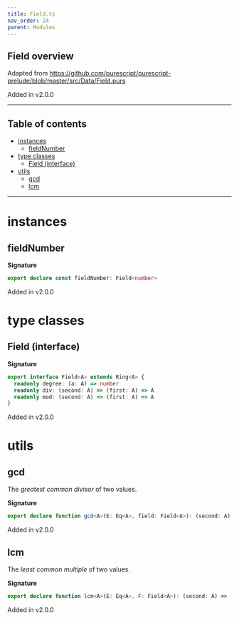 ```yaml
---
title: Field.ts
nav_order: 24
parent: Modules
---
```


## Field overview

Adapted from https://github.com/purescript/purescript-prelude/blob/master/src/Data/Field.purs

Added in v2.0.0

---

<h2 class="text-delta">Table of contents</h2>

- [instances](#instances)
  - [fieldNumber](#fieldnumber)
- [type classes](#type-classes)
  - [Field (interface)](#field-interface)
- [utils](#utils)
  - [gcd](#gcd)
  - [lcm](#lcm)

---

# instances

## fieldNumber

**Signature**

```ts
export declare const fieldNumber: Field<number>
```

Added in v2.0.0

# type classes

## Field (interface)

**Signature**

```ts
export interface Field<A> extends Ring<A> {
  readonly degree: (a: A) => number
  readonly div: (second: A) => (first: A) => A
  readonly mod: (second: A) => (first: A) => A
}
```

Added in v2.0.0

# utils

## gcd

The _greatest common divisor_ of two values.

**Signature**

```ts
export declare function gcd<A>(E: Eq<A>, field: Field<A>): (second: A) => (first: A) => A
```

Added in v2.0.0

## lcm

The _least common multiple_ of two values.

**Signature**

```ts
export declare function lcm<A>(E: Eq<A>, F: Field<A>): (second: A) => (first: A) => A
```

Added in v2.0.0

